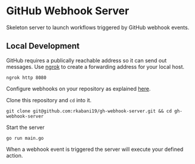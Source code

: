 # GitHub Webhook Server
Skeleton server to launch workflows triggered by GitHub webhook events.

## Local Development
GitHub requires a publically reachable address so it can send out messages. Use [ngrok](https://ngrok.com/) to create a forwarding address for your local host. 

```
ngrok http 8080
```

Configure webhooks on your repository as explained [here](https://docs.github.com/en/free-pro-team@latest/developers/webhooks-and-events/configuring-your-server-to-receive-payloads).

Clone this repository and `cd` into it.
```
git clone git@github.com:rkabani19/gh-webhook-server.git && cd gh-webhook-server
```

Start the server
```
go run main.go
```

When a webhook event is triggered the server will execute your defined action.
